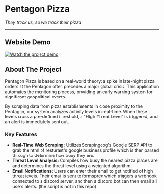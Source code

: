 
# Pentagon Pizza

*They track us, so we track their pizza*

---

## Website Demo

[![Watch the project demo](https://i.ytimg.com/vi/4N528p4Y6-c/maxresdefault.jpg?sqp=-oaymwEmCIAKENAF8quKqQMa8AEB-AH-CYAC0AWKAgwIABABGEAgZShJMA8=&amp;rs=AOn4CLDU06cX0KASoe_nZRdi7fgXWzMS6g)](https://youtu.be/4N528p4Y6-c?si=98oDxe8Q_R9CAnlq)

## About The Project

Pentagon Pizza is based on a real-world theory: a spike in late-night pizza orders at the Pentagon often precedes a major global crisis. This application automates the monitoring process, providing an early warning system for significant geopolitical events.

By scraping data from pizza establishments in close proximity to the Pentagon, our system analyzes activity levels in real-time. When these levels cross a pre-defined threshold, a "High Threat Level" is triggered, and an alert is immediately sent out.

### Key Features

* **Real-Time Web Scraping:** Utilizes Scrapingdog's Google SERP API to grab the html of resturant's google business profile which is then parsed through to determine how busy they are.
* **Threat Level Analysis:** Compiles how busy the nearest pizza places are and determines the threat level using a weighted algorithm.
* **Email Notifications:** Users can enter their email to get notified of high threat levels. Their email is sent to formspree which triggers a webhook connected to a discord server, and then a discord bot can then email all users alerts. (the script is not in this repo)